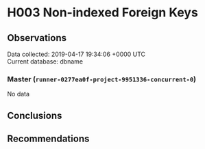 # H003 Non-indexed Foreign Keys #

## Observations ##
Data collected: 2019-04-17 19:34:06 +0000 UTC  
Current database: dbname  

### Master (`runner-0277ea0f-project-9951336-concurrent-0`) ###


No data


## Conclusions ##


## Recommendations ##

